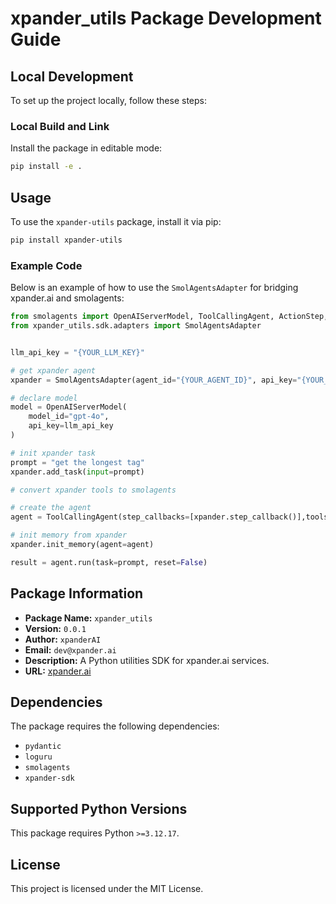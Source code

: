 # xpander_utils Package Development Guide 
## Local Development
To set up the project locally, follow these steps:

### Local Build and Link
Install the package in editable mode:
```bash
pip install -e .
```

## Usage

To use the `xpander-utils` package, install it via pip:
```bash
pip install xpander-utils
```

### Example Code

Below is an example of how to use the `SmolAgentsAdapter` for bridging xpander.ai and smolagents:

```python
from smolagents import OpenAIServerModel, ToolCallingAgent, ActionStep, MultiStepAgent
from xpander_utils.sdk.adapters import SmolAgentsAdapter


llm_api_key = "{YOUR_LLM_KEY}"

# get xpander agent
xpander = SmolAgentsAdapter(agent_id="{YOUR_AGENT_ID}", api_key="{YOUR_API_KEY}")

# declare model
model = OpenAIServerModel(
    model_id="gpt-4o",
    api_key=llm_api_key
)

# init xpander task
prompt = "get the longest tag"
xpander.add_task(input=prompt)

# convert xpander tools to smolagents

# create the agent
agent = ToolCallingAgent(step_callbacks=[xpander.step_callback()],tools=xpander.get_tools(),model=model,prompt_templates={"system_prompt": xpander.get_system_prompt()})

# init memory from xpander
xpander.init_memory(agent=agent)

result = agent.run(task=prompt, reset=False)
```

## Package Information

- **Package Name:** `xpander_utils`
- **Version:** `0.0.1`
- **Author:** `xpanderAI`
- **Email:** `dev@xpander.ai`
- **Description:** A Python utilities SDK for xpander.ai services.
- **URL:** [xpander.ai](https://www.xpander.ai)

## Dependencies
The package requires the following dependencies:

- `pydantic`
- `loguru`
- `smolagents`
- `xpander-sdk`

## Supported Python Versions
This package requires Python `>=3.12.17`.

## License
This project is licensed under the MIT License.


